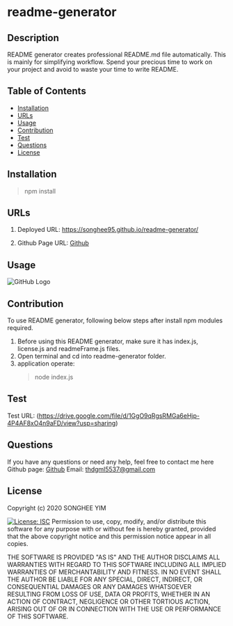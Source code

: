 # readme-generator

## Description
README generator creates professional README.md file automatically. This is mainly for simplifying workflow. Spend your precious time to work on your project and avoid to waste your time to write README. 

## Table of Contents
* [Installation](#installation)
* [URLs](#URLs)
* [Usage](#usage)
* [Contribution](#contribution)
* [Test](#test)
* [Questions](#questions)
* [License](#license)

## Installation
>npm install


## URLs
1. Deployed URL: 
https://songhee95.github.io/readme-generator/

2. Github Page URL: 
[Github](https://github.com/songhee95/readme-generator/)


## Usage
![GitHub Logo]()


## Contribution
To use README generator, following below steps after install npm modules required.

1. Before using this README generator, make sure it has index.js, license.js and readmeFrame.js files. 
2. Open terminal and cd into readme-generator folder. 
3. application operate: 
    >node index.js


## Test
Test URL: (https://drive.google.com/file/d/1GgO9qRgsRMGa6eHjp-4P4AF8xO4n9aFD/view?usp=sharing)


## Questions
If you have any questions or need any help, feel free to contact me here
Github page: [Github](https://github.com/songhee95/)
Email: thdgml5537@gmail.com


## License
Copyright (c) 2020 SONGHEE YIM


[![License: ISC](https://img.shields.io/badge/License-ISC-blue.svg)](https://opensource.org/licenses/ISC)
Permission to use, copy, modify, and/or distribute this software for any
purpose with or without fee is hereby granted, provided that the above
copyright notice and this permission notice appear in all copies.

THE SOFTWARE IS PROVIDED "AS IS" AND THE AUTHOR DISCLAIMS ALL WARRANTIES
WITH REGARD TO THIS SOFTWARE INCLUDING ALL IMPLIED WARRANTIES OF
MERCHANTABILITY AND FITNESS. IN NO EVENT SHALL THE AUTHOR BE LIABLE FOR
ANY SPECIAL, DIRECT, INDIRECT, OR CONSEQUENTIAL DAMAGES OR ANY DAMAGES
WHATSOEVER RESULTING FROM LOSS OF USE, DATA OR PROFITS, WHETHER IN AN
ACTION OF CONTRACT, NEGLIGENCE OR OTHER TORTIOUS ACTION, ARISING OUT OF
OR IN CONNECTION WITH THE USE OR PERFORMANCE OF THIS SOFTWARE.
